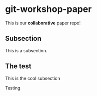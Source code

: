 # git-workshop-paper

This is our **collaborative** paper repo!

## Subsection

This is a subsection.

## The test

This is the cool subsection

Testing
